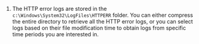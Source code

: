1. The HTTP error logs are stored in the `c:\Windows\System32\LogFiles\HTTPERR` folder. You can either compress the entire directory to retrieve all the HTTP error logs, or you can select logs based on their file modification time to obtain logs from specific time periods you are interested in.
